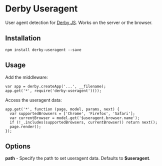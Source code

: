 Derby Useragent
===============

User agent detection for [Derby JS](http://derbyjs.com). Works on the server or the browser.

Installation
------------

    npm install derby-useragent --save

Usage
-----

Add the middleware:

    var app = derby.createApp('...', __filename);
    app.get('*', require('derby-useragent')());

Access the useragent data:

    app.get('*', function (page, model, params, next) {
      var supportedBrowsers = ['Chrome', 'Firefox', 'Safari'];
      var currentBrowser = model.get('$useragent.browser.name');
      if (!_.includes(supportedBrowsers, currentBrowser)) return next();
      page.render();
    });

Options
-------

**path** - Specify the path to set useragent data. Defaults to **$useragent**.
